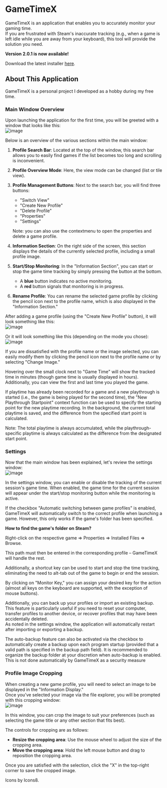 # GameTimeX

GameTimeX is an application that enables you to accurately monitor your gaming time.  
If you are frustrated with Steam's inaccurate tracking (e.g., when a game is left idle while you are away from your keyboard), this tool will provide the solution you need.

**Version 2.0.1 is now available!**

Download the latest installer [here](https://github.com/MaxPra/GameTimeX/releases/download/Version2.0.1/GameTimeXSetup_Latest.msi).

## About This Application

GameTimeX is a personal project I developed as a hobby during my free time.

### Main Window Overview

Upon launching the application for the first time, you will be greeted with a window that looks like this:  
![image](https://github.com/user-attachments/assets/75cbce6e-db9b-4ef9-b450-1bdf1d23bde4)

Below is an overview of the various sections within the main window:

1. **Profile Search Bar**: Located at the top of the window, this search bar allows you to easily find games if the list becomes too long and scrolling is inconvenient.
2. **Profile Overview Mode**: Here, the view mode can be changed (list or tile view).
3. **Profile Management Buttons**: Next to the search bar, you will find three buttons:
   - "Switch View"
   - "Create New Profile"  
   - "Delete Profile"
   - "Properties"  
   - "Settings"
  
   Note: you can also use the contextmenu to open the properties and delete a game profile.
5. **Information Section**: On the right side of the screen, this section displays the details of the currently selected profile, including a small profile image.
6. **Start/Stop Monitoring**: In the "Information Section", you can start or stop the game time tracking by simply pressing the button at the bottom.  
   - A **blue** button indicates no active monitoring.  
   - A **red** button signals that monitoring is in progress.
7. **Rename Profile**: You can rename the selected game profile by clicking the pencil icon next to the profile name, which is also displayed in the "Information Section."

After adding a game profile (using the "Create New Profile" button), it will look something like this:  
![image](https://github.com/user-attachments/assets/53bca098-912e-4b0e-9458-3293fa1313d0)

Or it will look something like this (depending on the mode you chose):
![image](https://github.com/user-attachments/assets/976e0e03-9cc9-4b76-b288-a7553736f7ab)




If you are dissatisfied with the profile name or the image selected, you can easily modify them by clicking the pencil icon next to the profile name or by selecting "Change Image."

Hovering over the small clock next to "Game Time" will show the tracked time in minutes (though game time is usually displayed in hours). Additionally, you can view the first and last time you played the game.

If playtime has already been recorded for a game and a new playthrough is started (i.e., the game is being played for the second time), the "New Playthrough Startpoint" context function can be used to specify the starting point for the new playtime recording. In the background, the current total playtime is saved, and the difference from the specified start point is calculated.

Note: The total playtime is always accumulated, while the playthrough-specific playtime is always calculated as the difference from the designated start point.

### Settings

Now that the main window has been explained, let's review the settings window:  
![image](https://github.com/user-attachments/assets/8aa9a7ac-b2a8-4bff-90d2-08b2f2574b9c)

In the settings window, you can enable or disable the tracking of the current session's game time. When enabled, the game time for the current session will appear under the start/stop monitoring button while the monitoring is active.

If the checkbox "Automatic switching between game profiles" is enabled, GameTimeX will automatically switch to the correct profile when launching a game. However, this only works if the game's folder has been specified.

**How to find the game's folder on Steam?**

Right-click on the respective game => Properties => Installed Files => Browse.

This path must then be entered in the corresponding profile – GameTimeX will handle the rest.

Additionally, a shortcut key can be used to start and stop the time tracking, eliminating the need to alt-tab out of the game to begin or end the session.

By clicking on "Monitor Key," you can assign your desired key for the action (almost all keys on the keyboard are supported, with the exception of mouse buttons).

Additionally, you can back up your profiles or import an existing backup. This feature is particularly useful if you need to reset your computer, transfer profiles to another device, or recover profiles that may have been accidentally deleted.  
As noted in the settings window, the application will automatically restart after importing or exporting a backup.

The auto-backup feature can also be activated via the checkbox to automatically create a backup upon each program startup (provided that a valid path is specified in the backup path field).
It is recommended to organize the backup folder at your discretion when auto-backup is enabled. This is not done automatically by GameTimeX as a security measure

### Profile Image Cropping

When creating a new game profile, you will need to select an image to be displayed in the "Information Display."  
Once you’ve selected your image via the file explorer, you will be prompted with this cropping window:  
![image](https://github.com/user-attachments/assets/396e4d83-66af-454f-bf59-b03509f3d5ff)

In this window, you can crop the image to suit your preferences (such as selecting the game title or any other section that fits best).

The controls for cropping are as follows:
- **Resize the cropping area**: Use the mouse wheel to adjust the size of the cropping area.
- **Move the cropping area**: Hold the left mouse button and drag to reposition the cropping area.

Once you are satisfied with the selection, click the "X" in the top-right corner to save the cropped image.

Icons by Icons8.
```
